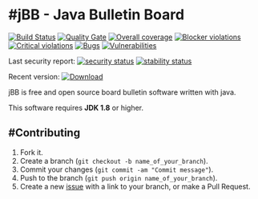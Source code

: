 #jBB - Java Bulletin Board
=================================
[![Build Status](http://vps289371.ovh.net:8000/buildStatus/icon?job=jBB-build-feature_installation-tests_0.10.0_20180305)](http://vps289371.ovh.net:8000/job/jBB-build-feature_installation-tests_0.10.0_20180305/)
[![Quality Gate](https://sonarcloud.io/api/badges/gate?key=org.jbb:jbb-parent:0.10.0-installation-tests-SNAPSHOT)](https://sonarcloud.io/dashboard?id=org.jbb%3Ajbb-parent%3A0.10.0-installation-tests-SNAPSHOT)
[![Overall coverage](https://sonarcloud.io/api/badges/measure?key=org.jbb:jbb-parent:0.10.0-installation-tests-SNAPSHOT&metric=coverage&blinking=true)](https://sonarcloud.io/dashboard?id=org.jbb%3Ajbb-parent%3A0.10.0-installation-tests-SNAPSHOT)
[![Blocker violations](https://sonarcloud.io/api/badges/measure?key=org.jbb:jbb-parent:0.10.0-installation-tests-SNAPSHOT&metric=blocker_violations&blinking=true)](https://sonarcloud.io/dashboard?id=org.jbb%3Ajbb-parent%3A0.10.0-installation-tests-SNAPSHOT)
[![Critical violations](https://sonarcloud.io/api/badges/measure?key=org.jbb:jbb-parent:0.10.0-installation-tests-SNAPSHOT&metric=critical_violations&blinking=true)](https://sonarcloud.io/dashboard?id=org.jbb%3Ajbb-parent%3A0.10.0-installation-tests-SNAPSHOT)
[![Bugs](https://sonarcloud.io/api/badges/measure?key=org.jbb:jbb-parent:0.10.0-installation-tests-SNAPSHOT&metric=bugs&blinking=true)](https://sonarcloud.io/dashboard?id=org.jbb%3Ajbb-parent%3A0.10.0-installation-tests-SNAPSHOT)
[![Vulnerabilities](https://sonarcloud.io/api/badges/measure?key=org.jbb:jbb-parent:0.10.0-installation-tests-SNAPSHOT&metric=vulnerabilities&blinking=true)](https://sonarcloud.io/dashboard?id=org.jbb%3Ajbb-parent%3A0.10.0-installation-tests-SNAPSHOT)

Last security report: 
[![security status](https://www.meterian.com/badge/gh/jbb-project/jbb/security)](https://www.meterian.com/report/gh/jbb-project/jbb)
[![stability status](https://www.meterian.com/badge/gh/jbb-project/jbb/stability)](https://www.meterian.com/report/gh/jbb-project/jbb)

Recent version: [ ![Download](https://api.bintray.com/packages/project-jbb/jbb-releases/jBB/images/download.svg) ](https://bintray.com/project-jbb/jbb-releases/jBB/_latestVersion)

jBB is free and open source board bulletin software written with java.


This software requires **JDK 1.8** or higher.

#Contributing
------------

1. Fork it.
2. Create a branch (`git checkout -b name_of_your_branch`).
3. Commit your changes (`git commit -am "Commit message"`).
4. Push to the branch (`git push origin name_of_your_branch`).
5. Create a new [issue](https://github.com/jbb-project/jbb/issues/new) with a link to your branch, or make a Pull Request.
